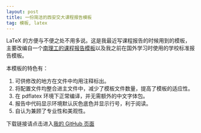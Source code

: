 ```yaml
---
layout: post
title: 一份简洁的西安交大课程报告模板
tag: 模板, latex
---
```

LaTeX 的方便与不便之处不用多说。这是我最近写课程报告的时候用到的模板，主要改编自一个[南理工的课程报告模板](https://github.com/ZhanPython/Njust-Beamer)以及我之前在国外学习时使用的学校标准报告模板。

本模板的特色有：
1. 可供修改的地方在文件中均用注释标出。
2. 将配置文件均整合进主文件中，减少了模板文件数量，提高了模板的适应性。
3. 在 pdflatex 环境下正常编译，并无需额外的中文字体包。
4. 报告中代码显示环境默认灰色底色并显示行号，利于阅读。
4. 自认为兼顾了专业性和美观性。

下载链接请点击进入[我的 GitHub 页面](https://github.com/lonaparte/XJTU_latex_report)